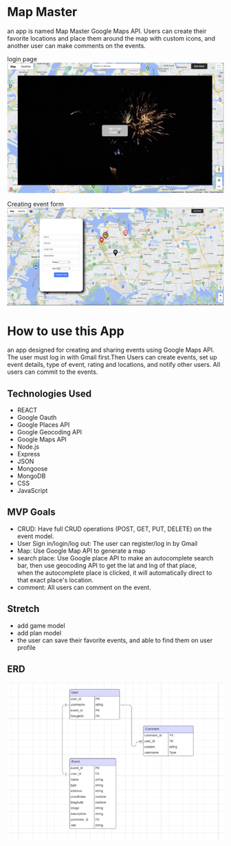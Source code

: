 # Map Master

an app is named Map Master Google Maps API. Users can create their favorite locations and place them around the map with custom icons, and another user can make comments on the events.

login page
![login page](projectx/public/login.png)

Creating event form
![Creating event form](projectx/public/eventform.png)


# How to use  this App
an app designed for creating and sharing events using Google Maps API. The user must log in  with Gmail first.Then Users can create events, set up event details, type of event, rating and locations, and notify other users. All users can commit to the events.


## Technologies Used
- REACT
- Google Oauth
- Google Places API
- Google Geocoding API
- Google Maps API
- Node.js
- Express
- JSON
- Mongoose
- MongoDB
- CSS
- JavaScript

## MVP Goals
- CRUD: Have full CRUD operations (POST, GET, PUT, DELETE) on the event model.
- User Sign in/login/log out: The user can register/log in by Gmail 
- Map: Use Google Map API to generate a map
- search place: Use Google place API to make an autocomplete search bar, then use geocoding API to get the lat and lng of that place,  
when the autocomplete place is clicked, it will automatically direct to that exact place's location.
- comment: All users can comment on the event. 

## Stretch
- add game model
- add plan model
- the user can save their favorite events, and able to find them on user profile



## ERD
![ERD](projectx/public/erd.png)
